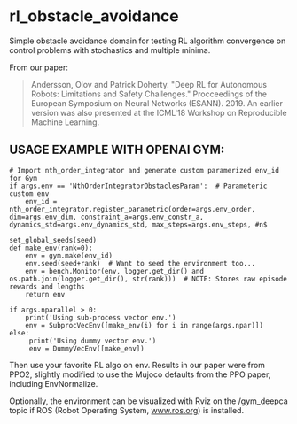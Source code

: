 # rl_obstacle_avoidance
Simple obstacle avoidance domain for testing RL algorithm convergence on control problems with stochastics and multiple minima. 

From our paper:
> Andersson, Olov and Patrick Doherty. "Deep RL for Autonomous Robots: Limitations and Safety Challenges." Procceedings of the European Symposium on Neural Networks (ESANN). 2019.
An earlier version was also presented at the ICML'18 Workshop on Reproducible Machine Learning.

## USAGE EXAMPLE WITH OPENAI GYM: ##

    # Import nth_order_integrator and generate custom paramerized env_id for Gym
    if args.env == 'NthOrderIntegratorObstaclesParam':  # Parameteric custom env
        env_id = nth_order_integrator.register_parametric(order=args.env_order, dim=args.env_dim, constraint_a=args.env_constr_a, dynamics_std=args.env_dynamics_std, max_steps=args.env_steps, #n$

    set_global_seeds(seed)
    def make_env(rank=0):
        env = gym.make(env_id) 
        env.seed(seed+rank)  # Want to seed the environment too...
        env = bench.Monitor(env, logger.get_dir() and os.path.join(logger.get_dir(), str(rank)))  # NOTE: Stores raw episode rewards and lengths
        return env

    if args.nparallel > 0:
        print('Using sub-process vector env.')
        env = SubprocVecEnv([make_env(i) for i in range(args.npar)])
    else:
         print('Using dummy vector env.')
         env = DummyVecEnv([make_env])    

 Then use your favorite RL algo on env. Results in our paper were from PPO2, slightly modified to use the Mujoco defaults from the PPO paper, including EnvNormalize.
 
 Optionally, the environment can be visualized with Rviz on the /gym_deepca topic if ROS (Robot Operating System, www.ros.org) is installed.

